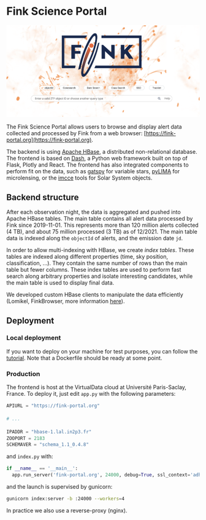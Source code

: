 # Fink Science Portal

![fronted](assets/frontend.png)

The Fink Science Portal allows users to browse and display alert data collected and processed by Fink from a web browser: [https://fink-portal.org](https://fink-portal.org).

The backend is using [Apache HBase](https://hbase.apache.org/), a distributed non-relational database. The frontend is based on [Dash](https://plotly.com/dash/), a Python web framework built on top of Flask, Plotly and React. The frontend has also integrated components to perform fit on the data, such as [gatspy](https://www.astroml.org/gatspy/) for variable stars, [pyLIMA](https://github.com/ebachelet/pyLIMA) for microlensing, or the [imcce](https://ssp.imcce.fr/webservices/miriade/) tools for Solar System objects.

## Backend structure

After each observation night, the data is aggregated and pushed into Apache HBase tables. The main table contains all alert data processed by Fink since 2019-11-01. This represents more than 120 million alerts collected (4 TB), and about 75 million processed (3 TB) as of 12/2021. The main table data is indexed along the `objectId` of alerts, and the emission date `jd`.

In order to allow multi-indexing with HBase, we create _index tables_. These tables are indexed along different properties (time, sky position, classification, ...). They contain the same number of rows than the main table but fewer columns. These index tables are used to perform fast search along arbitrary properties and isolate interesting candidates, while the main table is used to display final data.

We developed custom HBase clients to manipulate the data efficiently (Lomikel, FinkBrowser, more information [here](https://hrivnac.web.cern.ch/hrivnac/Activities/index.html)).

## Deployment

### Local deployment

If you want to deploy on your machine for test purposes, you can follow the [tutorial](docs/howto_deploy_locally.md). Note that a Dockerfile should be ready at some point.

### Production

The frontend is host at the VirtualData cloud at Université Paris-Saclay, France. To deploy it, just edit `app.py` with the following parameters:

```python
APIURL = "https://fink-portal.org"

# ...

IPADDR = "hbase-1.lal.in2p3.fr"
ZOOPORT = 2183
SCHEMAVER = "schema_1.1_0.4.8"
```

and `index.py` with:

```python
if __name__ == '__main__':
  app.run_server('fink-portal.org', 24000, debug=True, ssl_context='adhoc')
```

and the launch is supervised by gunicorn:

```bash
gunicorn index:server -b :24000 --workers=4
```

In practice we also use a reverse-proxy (nginx).
